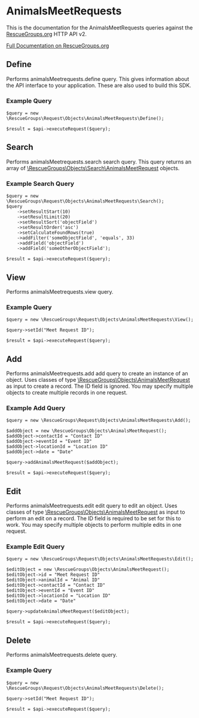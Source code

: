 # AnimalsMeetRequests

This is the documentation for the AnimalsMeetRequests queries against the [RescueGroups.org](https://www.rescuegroups.org/) HTTP API v2.

[Full Documentation on RescueGroups.org](https://userguide.rescuegroups.org/display/APIDG/Object+definitions#Objectdefinitions-animalsMeetrequests)

## Define
Performs animalsMeetrequests.define query. This gives information about the API interface to your application. These are also used to build this SDK.

### Example Query

    $query = new \RescueGroups\Request\Objects\AnimalsMeetRequests\Define();

    $result = $api->executeRequest($query);
## Search
Performs animalsMeetrequests.search search query. This query returns an array of [\RescueGroups\Objects\Search\AnimalsMeetRequest](../../../src/Objects/Search/AnimalsMeetRequest.php) objects.

### Example Search Query

    $query = new \RescueGroups\Request\Objects\AnimalsMeetRequests\Search();
    $query
        ->setResultStart(10)
        ->setResultLimit(20)
        ->setResultSort('objectField')
        ->setResultOrder('asc')
        ->setCalculateFoundRows(true)
        ->addFilter('someObjectField', 'equals', 33)
        ->addField('objectField')
        ->addField('someOtherObjectField');

    $result = $api->executeRequest($query);
## View
Performs animalsMeetrequests.view query.

### Example Query

    $query = new \RescueGroups\Request\Objects\AnimalsMeetRequests\View();

    $query->setId("Meet Request ID");

    $result = $api->executeRequest($query);

## Add
Performs animalsMeetrequests.add add query to create an instance of an object. Uses classes of type [\RescueGroups\Objects\AnimalsMeetRequest](../../../src/Objects/AnimalsMeetRequest.php) as input to create a record. The ID field is ignored. You may specify multiple objects to create multiple records in one request.

### Example Add Query

    $query = new \RescueGroups\Request\Objects\AnimalsMeetRequests\Add();

    $addObject = new \RescueGroups\Objects\AnimalsMeetRequest();
    $addObject->contactId = "Contact ID"
    $addObject->eventId = "Event ID"
    $addObject->locationId = "Location ID"
    $addObject->date = "Date"

    $query->addAnimalsMeetRequest($addObject);

    $result = $api->executeRequest($query);
## Edit
Performs animalsMeetrequests.edit edit query to edit an object. Uses classes of type [\RescueGroups\Objects\AnimalsMeetRequest](../../../src/Objects/AnimalsMeetRequest.php) as input to perform an edit on a record. The ID field is required to be set for this to work. You may specify multiple objects to perform multiple edits in one request.

### Example Edit Query

    $query = new \RescueGroups\Request\Objects\AnimalsMeetRequests\Edit();

    $editObject = new \RescueGroups\Objects\AnimalsMeetRequest();
    $editObject->id = "Meet Request ID"
    $editObject->animalId = "Animal ID"
    $editObject->contactId = "Contact ID"
    $editObject->eventId = "Event ID"
    $editObject->locationId = "Location ID"
    $editObject->date = "Date"

    $query->updateAnimalsMeetRequest($editObject);

    $result = $api->executeRequest($query);
## Delete
Performs animalsMeetrequests.delete query.

### Example Query

    $query = new \RescueGroups\Request\Objects\AnimalsMeetRequests\Delete();

    $query->setId("Meet Request ID");

    $result = $api->executeRequest($query);

